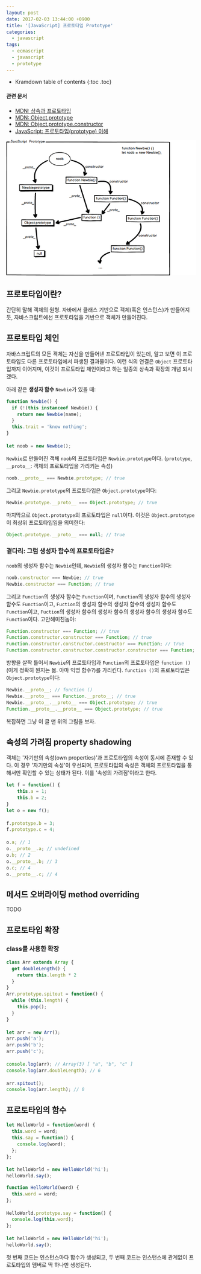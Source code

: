```yaml
---
layout: post
date: 2017-02-03 13:44:00 +0900
title: '[JavaScript] 프로토타입 Prototype'
categories:
  - javascript
tags:
  - ecmascript
  - javascript
  - prototype
---
```


* Kramdown table of contents
{:toc .toc}

#### 관련 문서

- [MDN: 상속과 프로토타입](https://developer.mozilla.org/ko/docs/Web/JavaScript/Guide/Inheritance_and_the_prototype_chain)
- [MDN: Object.prototype](https://developer.mozilla.org/ko/docs/Web/JavaScript/Reference/Global_Objects/Object/prototype)
- [MDN: Object​.prototype​.constructor](https://developer.mozilla.org/ko/docs/Web/JavaScript/Reference/Global_Objects/Object/constructor)
- [JavaScript: 프로토타입(prototype) 이해](http://www.nextree.co.kr/p7323/)

![](/images/javascript-prototype.png)

## 프로토타입이란?

간단히 말해 객체의 원형. 자바에서 클래스 기반으로 객체(혹은 인스턴스)가 만들어지듯, 자바스크립트에선 프로토타입을 기반으로 객체가 만들어진다.

## 프로토타입 체인

자바스크립트의 모든 객체는 자신을 만들어낸 프로토타입이 있는데, 알고 보면 이 프로토타입도 다른 프로토타입에서 파생된 결과물이다. 이런 식의 연결은 `Object` 프로토타입까지 이어지며, 이것이 프로토타입 체인이라고 하는 일종의 상속과 확장의 개념 되시겠다.

아래 같은 **생성자 함수** `Newbie`가 있을 때:

```js
function Newbie() {
  if (!(this instanceof Newbie)) {
    return new Newbie(name);
  }
  this.trait = 'know nothing';
}

let noob = new Newbie();
```

`Newbie`로 만들어진 객체 `noob`의 프로토타입은 `Newbie.prototype`이다. (`prototype`, `__proto__`: 객체의 프로토타입을 가리키는 속성)

```js
noob.__proto__ === Newbie.prototype; // true
```

그리고 `Newbie.prototype`의 프로토타입은 `Object.prototype`이다:

```js
Newbie.prototype.__proto__ === Object.prototype; // true
```

마지막으로 `Object.prototype`의 프로토타입은 `null`이다. 이것은 `Object.prototype`이 최상위 프로토타입임을 의미한다:

```js
Object.prototype.__proto__ === null; // true
```

### 곁다리: 그럼 생성자 함수의 프로토타입은?

`noob`의 생성자 함수는 `Newbie`인데, `Newbie`의 생성자 함수는 `Function`이다:

```js
noob.constructor === Newbie; // true
Newbie.constructor === Function; // true
```

그리고 `Function`의 생성자 함수는 `Function`이며, `Function`의 생성자 함수의 생성자 함수도 `Function`이고, `Fuction`의 생성자 함수의 생성자 함수의 생성자 함수도 `Function`이고, `Fuction`의 생성자 함수의 생성자 함수의 생성자 함수의 생성자 함수도 `Function`이다. 고만해미친놈아:

```js
Function.constructor === Function; // true
Function.constructor.constructor === Function; // true
Function.constructor.constructor.constructor === Function; // true
Function.constructor.constructor.constructor.constructor === Function; // true
```

방향을 살짝 틀어서 `Newbie`의 프로토타입과 `Function`의 프로토타입은 `function ()`(이게 정확히 뭔지는 몲. 아마 익명 함수?)를 가리킨다. `function ()`의 프로토타입은 `Object.prototype`이다:

```js
Newbie.__proto__; // function ()
Newbie.__proto__ === Function.__proto__; // true
Newbie.__proto__.__proto__ === Object.prototype; // true
Function.__proto__.__proto__ === Object.prototype; // true
```

복잡하면 그냥 이 글 맨 위의 그림을 보자.

## 속성의 가려짐 property shadowing

객체는 '자기만의 속성(own properties)'과 프로토타입의 속성이 동시에 존재할 수 있다. 이 경우 '자기만의 속성'이 우선되며, 프로토타입의 속성은 객체의 프로토타입을 통해서만 확인할 수 있는 상태가 된다. 이를 '속성의 가려짐'이라고 한다.

```js
let f = function() {
    this.a = 1;
    this.b = 2;
}
let o = new f();

f.prototype.b = 3;
f.prototype.c = 4;

o.a; // 1
o.__proto__.a; // undefined
o.b; // 2
o.__proto__.b; // 3
o.c; // 4
o.__proto__.c; // 4
```

## 메서드 오버라이딩 method overriding

TODO

## 프로토타입 확장

### class를 사용한 확장

```js
class Arr extends Array {
  get doubleLength() {
    return this.length * 2
  }
}
Arr.prototype.spitout = function() {
  while (this.length) {
    this.pop();
  }
}

let arr = new Arr();
arr.push('a');
arr.push('b');
arr.push('c');

console.log(arr); // Array(3) [ "a", "b", "c" ]
console.log(arr.doubleLength); // 6

arr.spitout();
console.log(arr.length); // 0
```

## 프로토타입의 함수

```js
let HelloWorld = function(word) {
  this.word = word;
  this.say = function() {
    console.log(word);
  };
};

let helloWorld = new HelloWorld('hi');
helloWorld.say();
```

```js
function HelloWorld(word) {
  this.word = word;
};

HelloWorld.prototype.say = function() {
  console.log(this.word);
};

let helloWorld = new HelloWorld('hi');
helloWorld.say();
```

첫 번째 코드는 인스턴스마다 함수가 생성되고, 두 번째 코드는 인스턴스에 관계없이 프로토타입의 멤버로 딱 하나만 생성된다.
